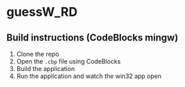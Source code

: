 # guessW_RD

## Build instructions (CodeBlocks mingw)

1. Clone the repo
1. Open the `.cbp` file using CodeBlocks
1. Build the application
1. Run the application and watch the win32 app open